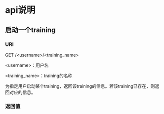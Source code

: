 

# api说明
## 启动一个training
### URI
GET /\<username\>/\<training_name\>

\<username\>：用户名

\<training_name\>：training的名称

为指定用户启动某个training，返回该training的信息。若该training已存在，则返回对应的信息。

### 返回值
